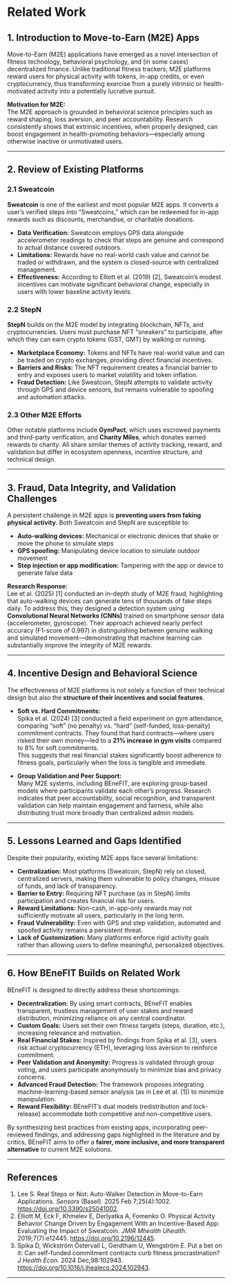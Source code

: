 # Related Work

## 1. Introduction to Move-to-Earn (M2E) Apps

Move-to-Earn (M2E) applications have emerged as a novel intersection of fitness technology, behavioral psychology, and (in some cases) decentralized finance. Unlike traditional fitness trackers, M2E platforms reward users for physical activity with tokens, in-app credits, or even cryptocurrency, thus transforming exercise from a purely intrinsic or health-motivated activity into a potentially lucrative pursuit.

**Motivation for M2E:**  
The M2E approach is grounded in behavioral science principles such as reward shaping, loss aversion, and peer accountability. Research consistently shows that extrinsic incentives, when properly designed, can boost engagement in health-promoting behaviors—especially among otherwise inactive or unmotivated users.

---

## 2. Review of Existing Platforms

### 2.1 Sweatcoin

**Sweatcoin** is one of the earliest and most popular M2E apps. It converts a user’s verified steps into “Sweatcoins,” which can be redeemed for in-app rewards such as discounts, merchandise, or charitable donations.  
- **Data Verification:** Sweatcoin employs GPS data alongside accelerometer readings to check that steps are genuine and correspond to actual distance covered outdoors.  
- **Limitations:** Rewards have no real-world cash value and cannot be traded or withdrawn, and the system is closed-source with centralized management.
- **Effectiveness:** According to Elliott et al. (2019) [2], Sweatcoin’s modest incentives can motivate significant behavioral change, especially in users with lower baseline activity levels.

### 2.2 StepN

**StepN** builds on the M2E model by integrating blockchain, NFTs, and cryptocurrencies. Users must purchase NFT “sneakers” to participate, after which they can earn crypto tokens (GST, GMT) by walking or running.
- **Marketplace Economy:** Tokens and NFTs have real-world value and can be traded on crypto exchanges, providing direct financial incentives.
- **Barriers and Risks:** The NFT requirement creates a financial barrier to entry and exposes users to market volatility and token inflation.  
- **Fraud Detection:** Like Sweatcoin, StepN attempts to validate activity through GPS and device sensors, but remains vulnerable to spoofing and automation attacks.

### 2.3 Other M2E Efforts

Other notable platforms include **GymPact**, which uses escrowed payments and third-party verification, and **Charity Miles**, which donates earned rewards to charity. All share similar themes of activity tracking, reward, and validation but differ in ecosystem openness, incentive structure, and technical design.

---

## 3. Fraud, Data Integrity, and Validation Challenges

A persistent challenge in M2E apps is **preventing users from faking physical activity**. Both Sweatcoin and StepN are susceptible to:
- **Auto-walking devices:** Mechanical or electronic devices that shake or move the phone to simulate steps
- **GPS spoofing:** Manipulating device location to simulate outdoor movement
- **Step injection or app modification:** Tampering with the app or device to generate false data

**Research Response:**  
Lee et al. (2025) [1] conducted an in-depth study of M2E fraud, highlighting that auto-walking devices can generate tens of thousands of fake steps daily. To address this, they designed a detection system using **Convolutional Neural Networks (CNNs)** trained on smartphone sensor data (accelerometer, gyroscope). Their approach achieved nearly perfect accuracy (F1-score of 0.997) in distinguishing between genuine walking and simulated movement—demonstrating that machine learning can substantially improve the integrity of M2E rewards.

---

## 4. Incentive Design and Behavioral Science

The effectiveness of M2E platforms is not solely a function of their technical design but also the **structure of their incentives and social features**.

- **Soft vs. Hard Commitments:**  
  Spika et al. (2024) [3] conducted a field experiment on gym attendance, comparing “soft” (no penalty) vs. “hard” (self-funded, loss-penalty) commitment contracts. They found that hard contracts—where users risked their own money—led to a **21% increase in gym visits** compared to 8% for soft commitments.  
  This suggests that real financial stakes significantly boost adherence to fitness goals, particularly when the loss is tangible and immediate.

- **Group Validation and Peer Support:**  
  Many M2E systems, including BEneFIT, are exploring group-based models where participants validate each other’s progress. Research indicates that peer accountability, social recognition, and transparent validation can help maintain engagement and fairness, while also distributing trust more broadly than centralized admin models.

---

## 5. Lessons Learned and Gaps Identified

Despite their popularity, existing M2E apps face several limitations:

- **Centralization:** Most platforms (Sweatcoin, StepN) rely on closed, centralized servers, making them vulnerable to policy changes, misuse of funds, and lack of transparency.
- **Barrier to Entry:** Requiring NFT purchase (as in StepN) limits participation and creates financial risk for users.
- **Reward Limitations:** Non-cash, in-app-only rewards may not sufficiently motivate all users, particularly in the long term.
- **Fraud Vulnerability:** Even with GPS and step validation, automated and spoofed activity remains a persistent threat.
- **Lack of Customization:** Many platforms enforce rigid activity goals rather than allowing users to define meaningful, personalized objectives.

---

## 6. How BEneFIT Builds on Related Work

BEneFIT is designed to directly address these shortcomings:

- **Decentralization:** By using smart contracts, BEneFIT enables transparent, trustless management of user stakes and reward distribution, minimizing reliance on any central coordinator.
- **Custom Goals:** Users set their own fitness targets (steps, duration, etc.), increasing relevance and motivation.
- **Real Financial Stakes:** Inspired by findings from Spika et al. [3], users risk actual cryptocurrency (ETH), leveraging loss aversion to reinforce commitment.
- **Peer Validation and Anonymity:** Progress is validated through group voting, and users participate anonymously to minimize bias and privacy concerns.
- **Advanced Fraud Detection:** The framework proposes integrating machine-learning-based sensor analysis (as in Lee et al. [1]) to minimize manipulation.
- **Reward Flexibility:** BEneFIT’s dual models (redistribution and lock-release) accommodate both competitive and non-competitive users.

By synthesizing best practices from existing apps, incorporating peer-reviewed findings, and addressing gaps highlighted in the literature and by critics, BEneFIT aims to offer a **fairer, more inclusive, and more transparent alternative** to current M2E solutions.

---

## References

1. Lee S. Real Steps or Not: Auto-Walker Detection in Move-to-Earn Applications. *Sensors* (Basel). 2025 Feb 7;25(4):1002. https://doi.org/10.3390/s25041002.  
2. Elliott M, Eck F, Khmelev E, Derlyatka A, Fomenko O. Physical Activity Behavior Change Driven by Engagement With an Incentive-Based App: Evaluating the Impact of Sweatcoin. *JMIR Mhealth Uhealth*. 2019;7(7):e12445. https://doi.org/10.2196/12445.  
3. Spika D, Wickström Östervall L, Gerdtham U, Wengström E. Put a bet on it: Can self-funded commitment contracts curb fitness procrastination? *J Health Econ*. 2024 Dec;98:102943. https://doi.org/10.1016/j.jhealeco.2024.102943.  

---